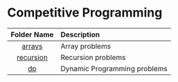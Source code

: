 # Competitive Programming

|       Folder Name       | Description                  |
| :---------------------: | :--------------------------- |
|    [arrays](/arrays)    | Array problems               |
| [recursion](/recursion) | Recursion problems           |
|        [dp](/dp)        | Dynamic Programming problems |
